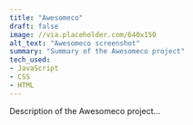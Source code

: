 ```yaml
---
title: "Awesomeco"
draft: false
image: //via.placeholder.com/640x150
alt_text: "Awesomeco screenshot"
summary: "Summary of the Awesomeco project"
tech_used:
- JavaScript
- CSS
- HTML
---
```


Description of the Awesomeco project...